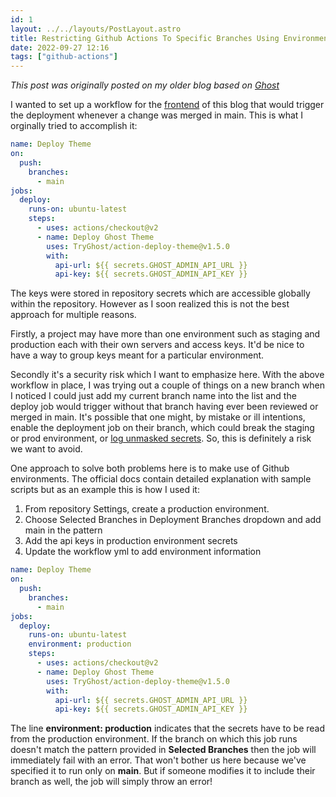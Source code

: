 ```yaml
---
id: 1
layout: ../../layouts/PostLayout.astro
title: Restricting Github Actions To Specific Branches Using Environments
date: 2022-09-27 12:16
tags: ["github-actions"]
---
```


_This post was originally posted on my older blog based on [Ghost][ghost]_

I wanted to set up a workflow for the [frontend][ghost-theme-repo] of this blog that would trigger the deployment whenever a change was merged in main. This is what I orginally tried to accomplish it:

```yaml
name: Deploy Theme
on:
  push:
    branches:
      - main
jobs:
  deploy:
    runs-on: ubuntu-latest
    steps:
      - uses: actions/checkout@v2
      - name: Deploy Ghost Theme
        uses: TryGhost/action-deploy-theme@v1.5.0
        with:
          api-url: ${{ secrets.GHOST_ADMIN_API_URL }}
          api-key: ${{ secrets.GHOST_ADMIN_API_KEY }}
```

The keys were stored in repository secrets which are accessible globally within the repository. However as I soon realized this is not the best approach for multiple reasons.

Firstly, a project may have more than one environment such as staging and production each with their own servers and access keys. It'd be nice to have a way to group keys meant for a particular environment.

Secondly it's a security risk which I want to emphasize here. With the above workflow in place, I was trying out a couple of things on a new branch when I noticed I could just add my current branch name into the list and the deploy job would trigger without that branch having ever been reviewed or merged in main. It's possible that one might, by mistake or ill intentions, enable the deployment job on their branch, which could break the staging or prod environment, or [log unmasked secrets][github-secrets-unmasked]. So, this is definitely a risk we want to avoid.

One approach to solve both problems here is to make use of Github environments. The official docs contain detailed explanation with sample scripts but as an example this is how I used it:

1. From repository Settings, create a production environment.
2. Choose Selected Branches in Deployment Branches dropdown and add main in the pattern
3. Add the api keys in production environment secrets
4. Update the workflow yml to add environment information

```yaml
name: Deploy Theme
on:
  push:
    branches:
      - main
jobs:
  deploy:
    runs-on: ubuntu-latest
    environment: production
    steps:
      - uses: actions/checkout@v2
      - name: Deploy Ghost Theme
        uses: TryGhost/action-deploy-theme@v1.5.0
        with:
          api-url: ${{ secrets.GHOST_ADMIN_API_URL }}
          api-key: ${{ secrets.GHOST_ADMIN_API_KEY }}
```

The line **environment: production** indicates that the secrets have to be read from the production environment. If the branch on which this job runs doesn't match the pattern provided in **Selected Branches** then the job will immediately fail with an error. That won't bother us here because we've specified it to run only on **main**. But if someone modifies it to include their branch as well, the job will simply throw an error!

[ghost]: https://ghost.org/
[ghost-theme-repo]: https://github.com/nikhils98/journal-minimalist
[github-secrets-unmasked]: https://stackoverflow.com/questions/63003669/how-can-i-see-my-git-secrets-unencrypted
